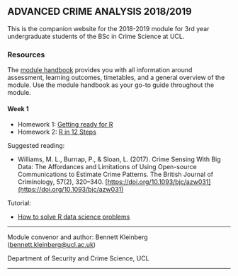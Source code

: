 ## ADVANCED CRIME ANALYSIS 2018/2019

This is the companion website for the 2018-2019 module for 3rd year undergraduate students of the BSc in Crime Science at UCL.


### Resources


The [module handbook](https://rawcdn.githack.com/ben-aaron188/ucl_aca_20182019/6d620d3f3357e3956b91ae232992d731ded6925c/aca_SECU0050_module_outline.html) provides you with all information around assessment, learning outcomes, timetables, and a general overview of the module. Use the module handbook as your go-to guide throughout the module.


#### Week 1

<!--- Lecture 1: Introduction [(slides)](https://rawcdn.githack.com/ben-aaron188/ucl_aca_20182019/23daa895804875fe9606667a81acd54c7103ce95/slides/aca_20182019_lecture1_intro.html)-->
- Homework 1: [Getting ready for R](https://rawcdn.githack.com/ben-aaron188/ucl_aca_20182019/ce089fb8ee6e453c0c33683d70b1c88e18ca7c02/homework/getting_ready_for_r.html)
- Homework 2: [R in 12 Steps](https://rawcdn.githack.com/ben-aaron188/ucl_aca_20182019/ce089fb8ee6e453c0c33683d70b1c88e18ca7c02/homework/r_in_12_steps.html)

Suggested reading:

- Williams, M. L., Burnap, P., & Sloan, L. (2017). Crime Sensing With Big Data: The Affordances and Limitations of Using Open-source Communications to Estimate Crime Patterns. The British Journal of Criminology, 57(2), 320–340. [https://doi.org/10.1093/bjc/azw031](https://doi.org/10.1093/bjc/azw031)


Tutorial:

- [How to solve R data science problems](https://rawcdn.githack.com/ben-aaron188/ucl_aca_20182019/23daa895804875fe9606667a81acd54c7103ce95/tutorials/how_to_solve_data_science_problems.html)


---

<!--#### Week 2

- Lecture 1:  [(slides)]()
- Homework: [...]()

Required reading/preparation:

- Pfeffer, J., Mayer, K., & Morstatter, F. (2018). Tampering with Twitter’s Sample API. EPJ Data Science, 7(1), 50. [https://doi.org/10.1140/epjds/s13688-018-0178-0](https://epjdatascience.springeropen.com/articles/10.1140/epjds/s13688-018-0178-0)


Suggested reading:

- Solymosi, R., Bowers, K. J., & Fujiyama, T. (2018). Crowdsourcing Subjective Perceptions of Neighbourhood Disorder: Interpreting Bias in Open Data. The British Journal of Criminology, 58(4), 944–967. [https://doi.org/10.1093/bjc/azx048](https://doi.org/10.1093/bjc/azx048)
- Founta, A.-M., Djouvas, C., Chatzakou, D., Leontiadis, I., Blackburn, J., Stringhini, G., … Kourtellis, N. (2018). Large Scale Crowdsourcing and Characterization of Twitter Abusive Behavior. ArXiv:1802.00393 [Cs]. Retrieved from [http://arxiv.org/abs/1802.00393](http://arxiv.org/abs/1802.00393)



No tutorial.


----->

<!--#### Week 2

- Lecture 2:  [(slides)]()
- Homework: [...]()

Required reading/preparation:

- Mozilla MDN (2018). HTML basics. Retrieved January 6, 2019, from [https://developer.mozilla.org/en-US/docs/Learn/Getting_started_with_the_web/HTML_basics](https://developer.mozilla.org/en-US/docs/Learn/Getting_started_with_the_web/HTML_basics)
- 



No tutorial.


----->

<!--#### Week 3

- Lecture 3:  [(slides)]()
- Homework: [...]()

Required reading/preparation:

- ElSherief, M., Kulkarni, V., Nguyen, D., Wang, W. Y., & Belding, E. (2018). Hate Lingo: A Target-based Linguistic Analysis of Hate Speech in Social Media. ArXiv:1804.04257 [Cs]. Retrieved from [http://arxiv.org/abs/1804.04257](http://arxiv.org/abs/1804.04257)
- 

- 



No tutorial.


----->



Module convenor and author: Bennett Kleinberg (bennett.kleinberg@ucl.ac.uk)

Department of Security and Crime Science, UCL

---

